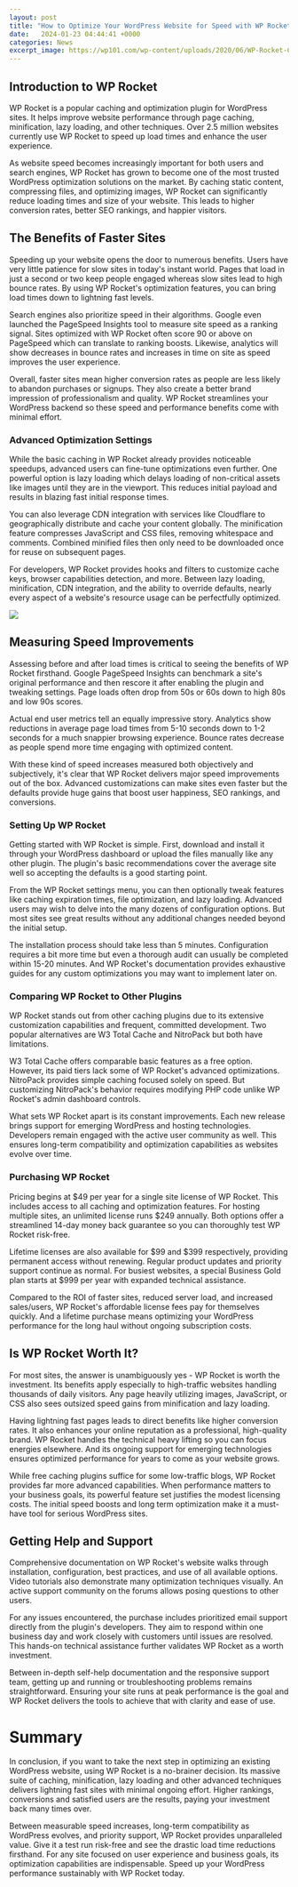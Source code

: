 ```yaml
---
layout: post
title: "How to Optimize Your WordPress Website for Speed with WP Rocket"
date:   2024-01-23 04:44:41 +0000
categories: News
excerpt_image: https://wp101.com/wp-content/uploads/2020/06/WP-Rocket-Course-on-WP101.jpeg
---
```

## Introduction to WP Rocket

WP Rocket is a popular caching and optimization plugin for WordPress sites. It helps improve website performance through page caching, minification, lazy loading, and other techniques. Over 2.5 million websites currently use WP Rocket to speed up load times and enhance the user experience. 

As website speed becomes increasingly important for both users and search engines, WP Rocket has grown to become one of the most trusted WordPress optimization solutions on the market. By caching static content, compressing files, and optimizing images, WP Rocket can significantly reduce loading times and size of your website. This leads to higher conversion rates, better SEO rankings, and happier visitors.

## The Benefits of Faster Sites

Speeding up your website opens the door to numerous benefits. Users have very little patience for slow sites in today's instant world. Pages that load in just a second or two keep people engaged whereas slow sites lead to high bounce rates. By using WP Rocket's optimization features, you can bring load times down to lightning fast levels. 

Search engines also prioritize speed in their algorithms. Google even launched the PageSpeed Insights tool to measure site speed as a ranking signal. Sites optimized with WP Rocket often score 90 or above on PageSpeed which can translate to ranking boosts. Likewise, analytics will show decreases in bounce rates and increases in time on site as speed improves the user experience.

Overall, faster sites mean higher conversion rates as people are less likely to abandon purchases or signups. They also create a better brand impression of professionalism and quality. WP Rocket streamlines your WordPress backend so these speed and performance benefits come with minimal effort.

### Advanced Optimization Settings

While the basic caching in WP Rocket already provides noticeable speedups, advanced users can fine-tune optimizations even further. One powerful option is lazy loading which delays loading of non-critical assets like images until they are in the viewport. This reduces initial payload and results in blazing fast initial response times. 

You can also leverage CDN integration with services like Cloudflare to geographically distribute and cache your content globally. The minification feature compresses JavaScript and CSS files, removing whitespace and comments. Combined minified files then only need to be downloaded once for reuse on subsequent pages.

For developers, WP Rocket provides hooks and filters to customize cache keys, browser capabilities detection, and more. Between lazy loading, minification, CDN integration, and the ability to override defaults, nearly every aspect of a website's resource usage can be perfectfully optimized.


![](https://wp101.com/wp-content/uploads/2020/06/WP-Rocket-Course-on-WP101.jpeg)
## Measuring Speed Improvements

Assessing before and after load times is critical to seeing the benefits of WP Rocket firsthand. Google PageSpeed Insights can benchmark a site's original performance and then rescore it after enabling the plugin and tweaking settings. Page loads often drop from 50s or 60s down to high 80s and low 90s scores. 

Actual end user metrics tell an equally impressive story. Analytics show reductions in average page load times from 5-10 seconds down to 1-2 seconds for a much snappier browsing experience. Bounce rates decrease as people spend more time engaging with optimized content.

With these kind of speed increases measured both objectively and subjectively, it's clear that WP Rocket delivers major speed improvements out of the box. Advanced customizations can make sites even faster but the defaults provide huge gains that boost user happiness, SEO rankings, and conversions.

### Setting Up WP Rocket

Getting started with WP Rocket is simple. First, download and install it through your WordPress dashboard or upload the files manually like any other plugin. The plugin's basic recommendations cover the average site well so accepting the defaults is a good starting point.

From the WP Rocket settings menu, you can then optionally tweak features like caching expiration times, file optimization, and lazy loading. Advanced users may wish to delve into the many dozens of configuration options. But most sites see great results without any additional changes needed beyond the initial setup.

The installation process should take less than 5 minutes. Configuration requires a bit more time but even a thorough audit can usually be completed within 15-20 minutes. And WP Rocket's documentation provides exhaustive guides for any custom optimizations you may want to implement later on.

### Comparing WP Rocket to Other Plugins 

WP Rocket stands out from other caching plugins due to its extensive customization capabilities and frequent, committed development. Two popular alternatives are W3 Total Cache and NitroPack but both have limitations. 

W3 Total Cache offers comparable basic features as a free option. However, its paid tiers lack some of WP Rocket's advanced optimizations. NitroPack provides simple caching focused solely on speed. But customizing NitroPack's behavior requires modifying PHP code unlike WP Rocket's admin dashboard controls.

What sets WP Rocket apart is its constant improvements. Each new release brings support for emerging WordPress and hosting technologies. Developers remain engaged with the active user community as well. This ensures long-term compatibility and optimization capabilities as websites evolve over time.

### Purchasing WP Rocket

Pricing begins at $49 per year for a single site license of WP Rocket. This includes access to all caching and optimization features. For hosting multiple sites, an unlimited license runs $249 annually. Both options offer a streamlined 14-day money back guarantee so you can thoroughly test WP Rocket risk-free. 

Lifetime licenses are also available for $99 and $399 respectively, providing permanent access without renewing. Regular product updates and priority support continue as normal. For busiest websites, a special Business Gold plan starts at $999 per year with expanded technical assistance.

Compared to the ROI of faster sites, reduced server load, and increased sales/users, WP Rocket's affordable license fees pay for themselves quickly. And a lifetime purchase means optimizing your WordPress performance for the long haul without ongoing subscription costs.

## Is WP Rocket Worth It?

For most sites, the answer is unambiguously yes - WP Rocket is worth the investment. Its benefits apply especially to high-traffic websites handling thousands of daily visitors. Any page heavily utilizing images, JavaScript, or CSS also sees outsized speed gains from minification and lazy loading. 

Having lightning fast pages leads to direct benefits like higher conversion rates. It also enhances your online reputation as a professional, high-quality brand. WP Rocket handles the technical heavy lifting so you can focus energies elsewhere. And its ongoing support for emerging technologies ensures optimized performance for years to come as your website grows.

While free caching plugins suffice for some low-traffic blogs, WP Rocket provides far more advanced capabilities. When performance matters to your business goals, its powerful feature set justifies the modest licensing costs. The initial speed boosts and long term optimization make it a must-have tool for serious WordPress sites.

## Getting Help and Support

Comprehensive documentation on WP Rocket's website walks through installation, configuration, best practices, and use of all available options. Video tutorials also demonstrate many optimization techniques visually. An active support community on the forums allows posing questions to other users.

For any issues encountered, the purchase includes prioritized email support directly from the plugin's developers. They aim to respond within one business day and work closely with customers until issues are resolved. This hands-on technical assistance further validates WP Rocket as a worth investment. 

Between in-depth self-help documentation and the responsive support team, getting up and running or troubleshooting problems remains straightforward. Ensuring your site runs at peak performance is the goal and WP Rocket delivers the tools to achieve that with clarity and ease of use.

# Summary 

In conclusion, if you want to take the next step in optimizing an existing WordPress website, using WP Rocket is a no-brainer decision. Its massive suite of caching, minification, lazy loading and other advanced techniques delivers lightning fast sites with minimal ongoing effort. Higher rankings, conversions and satisfied users are the results, paying your investment back many times over.

Between measurable speed increases, long-term compatibility as WordPress evolves, and priority support, WP Rocket provides unparalleled value. Give it a test run risk-free and see the drastic load time reductions firsthand. For any site focused on user experience and business goals, its optimization capabilities are indispensable. Speed up your WordPress performance sustainably with WP Rocket today.